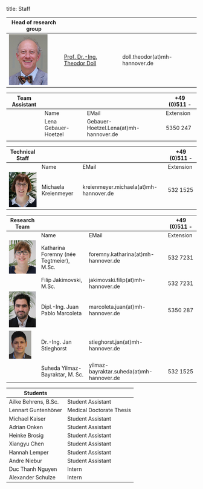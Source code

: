 title: Staff

|Head of research group|        |   |
|--------------|:---------------|----|
|![Image Theo Doll](Doll2.png)|[Prof. Dr.-Ing. Theodor Doll](pagedoll.html)|	doll.theodor(at)mh-hannover.de|   



|Team Assistant   |       |   | +49 (0)511 -  |
|--------------|:---------------------|------|---|
|   |Name| EMail|Extension|
| | Lena Gebauer-Hoetzel	| Gebauer-Hoetzel.Lena(at)mh-hannover.de|5350 247 |
|                                   |     ||

|Technical Staff|                     |      |    +49 (0)511 -  |
|--------------|:---------------------|------|-----|
|   |Name| EMail|Extension|
|![Michaela Kreienmeyer](Michaela2.png) | Michaela Kreienmeyer	|	kreienmeyer.michaela(at)mh-hannover.de     | 532 1525|

|Research Team  |    |  | +49 (0)511 - |
|---------|:------|------|-----|
|   |Name| EMail|Extension|
|![Image Katharina Foremny](Katharina3.png)  | Katharina Foremny (née Tegtmeier), M.Sc. 	|	foremny.katharina(at)mh-hannover.de | 532 7231|
|  |Filip Jakimovski, M.Sc. | jakimovski.filip(at)mh-hannover.de|532 7231|
|  ![Image Juan Pablo Marcoleta](Juan2.png)  | Dipl.-Ing. Juan Pablo Marcoleta | marcoleta.juan(at)mh-hannover.de|5350 287 |
|![Image Jan Stieghorst ](Jan.png) |  Dr.-Ing. Jan Stieghorst|	stieghorst.jan(at)mh-hannover.de|    
||Suheda Yilmaz-Bayraktar, M. Sc. | yilmaz-bayraktar.suheda(at)mh-hannover.de| 532 1525|



|  Students   ||
|-----------|-------------|
|Ailke Behrens, B.Sc. | Student Assistant|
|Lennart Guntenhöner | Medical Doctorate Thesis|
|Michael Kaiser | Student Assistant|
|Adrian Onken| Student Assistant|
|Heinke Brosig | Student Assistant|
|Xiangyu Chen | Student Assistant|
|Hannah Lemper | Student Assistant| 
|Andre Niebur | Student Assistant|
|Duc Thanh Nguyen | Intern |
|Alexander Schulze|Intern|






